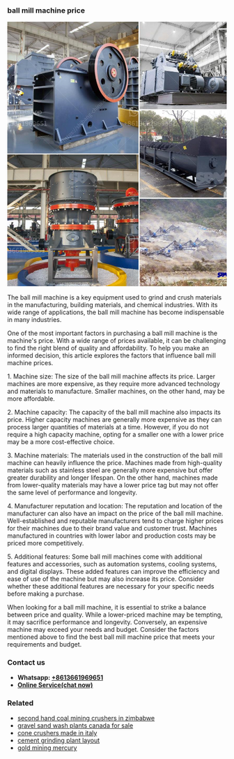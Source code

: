<h3>ball mill machine price</h3><img src='1706767811.jpg' alt=''><p>The ball mill machine is a key equipment used to grind and crush materials in the manufacturing, building materials, and chemical industries. With its wide range of applications, the ball mill machine has become indispensable in many industries.</p><p>One of the most important factors in purchasing a ball mill machine is the machine's price. With a wide range of prices available, it can be challenging to find the right blend of quality and affordability. To help you make an informed decision, this article explores the factors that influence ball mill machine prices.</p><p>1. Machine size: The size of the ball mill machine affects its price. Larger machines are more expensive, as they require more advanced technology and materials to manufacture. Smaller machines, on the other hand, may be more affordable.</p><p>2. Machine capacity: The capacity of the ball mill machine also impacts its price. Higher capacity machines are generally more expensive as they can process larger quantities of materials at a time. However, if you do not require a high capacity machine, opting for a smaller one with a lower price may be a more cost-effective choice.</p><p>3. Machine materials: The materials used in the construction of the ball mill machine can heavily influence the price. Machines made from high-quality materials such as stainless steel are generally more expensive but offer greater durability and longer lifespan. On the other hand, machines made from lower-quality materials may have a lower price tag but may not offer the same level of performance and longevity.</p><p>4. Manufacturer reputation and location: The reputation and location of the manufacturer can also have an impact on the price of the ball mill machine. Well-established and reputable manufacturers tend to charge higher prices for their machines due to their brand value and customer trust. Machines manufactured in countries with lower labor and production costs may be priced more competitively.</p><p>5. Additional features: Some ball mill machines come with additional features and accessories, such as automation systems, cooling systems, and digital displays. These added features can improve the efficiency and ease of use of the machine but may also increase its price. Consider whether these additional features are necessary for your specific needs before making a purchase.</p><p>When looking for a ball mill machine, it is essential to strike a balance between price and quality. While a lower-priced machine may be tempting, it may sacrifice performance and longevity. Conversely, an expensive machine may exceed your needs and budget. Consider the factors mentioned above to find the best ball mill machine price that meets your requirements and budget.</p><h3>Contact us</h3><ul><li><strong>Whatsapp:&nbsp;<a href="https://wa.me/8613661969651">+8613661969651</a></strong></li><li><a href="https://swt.shibang-china.com/?git&amp;zhl&amp;ball mill machine price"><strong>Online Service(chat now)</strong></a></li></ul><h3>Related</h3><ul><li><a href='second hand coal mining crushers in zimbabwe.md'>second hand coal mining crushers in zimbabwe</a></li><li><a href='gravel sand wash plants canada for sale.md'>gravel sand wash plants canada for sale</a></li><li><a href='cone crushers made in italy.md'>cone crushers made in italy</a></li><li><a href='cement grinding plant layout.md'>cement grinding plant layout</a></li><li><a href='gold mining mercury.md'>gold mining mercury</a></li></ul>